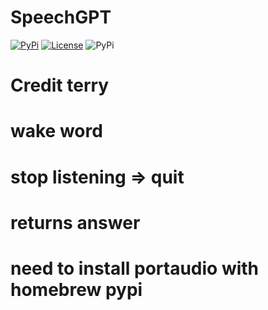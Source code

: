 # SpeechGPT

[![PyPi](https://img.shields.io/pypi/v/speechgpt.svg)](https://pypi.python.org/pypi/speechgpt)
[![License](https://img.shields.io/github/license/Jdka1/speechgpt.svg?color=green)](https://github.com/Jdka1/speechgpt/blob/main/LICENSE)
![PyPi](https://img.shields.io/badge/code_style-black+flake8-blue.svg)

# Credit terry

# wake word

# stop listening => quit

# returns answer

# need to install portaudio with homebrew pypi
